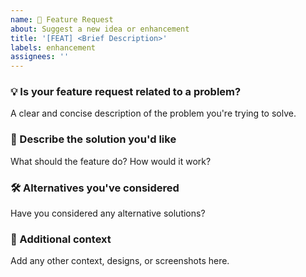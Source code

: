 ```yaml
---
name: 🚀 Feature Request
about: Suggest a new idea or enhancement
title: '[FEAT] <Brief Description>'
labels: enhancement
assignees: ''
---
```


### 💡 Is your feature request related to a problem?

A clear and concise description of the problem you're trying to solve.

### 🧰 Describe the solution you'd like

What should the feature do? How would it work?

### 🛠 Alternatives you've considered

Have you considered any alternative solutions?

### 📝 Additional context

Add any other context, designs, or screenshots here.
